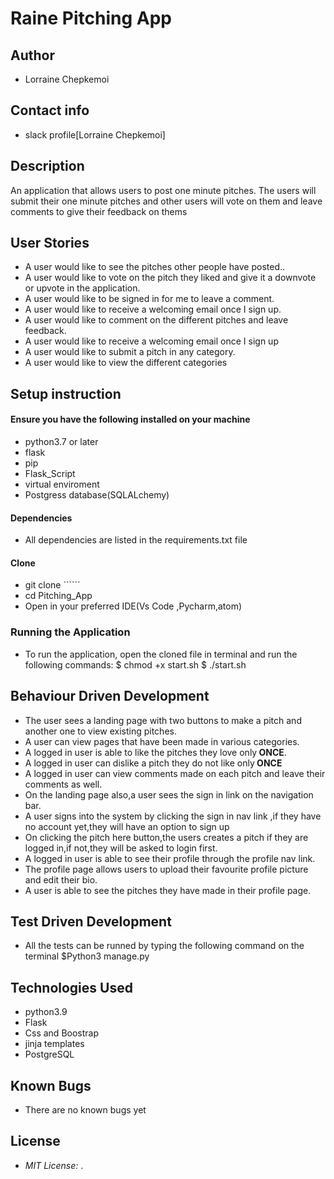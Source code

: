 # Raine Pitching App
## Author

* Lorraine Chepkemoi
## Contact info
* slack profile[Lorraine Chepkemoi]

## Description

An application that allows users to post one minute pitches. The users will submit their one minute pitches and other users will vote on them and leave comments to give their feedback on thems

## User Stories

* A user would like to see the pitches other people have posted..
* A user would like to vote on the pitch they liked and give it a downvote or upvote in the application.
* A user would like to be signed in for me to leave a comment.
* A user would like to receive a welcoming email once I sign up.
* A user would like to comment on the different pitches and leave feedback.
* A user would like to receive a welcoming email once I sign up
* A user would like to submit a pitch in any category.
* A user would like to view the different categories



## Setup instruction

#### Ensure you have the following installed on your machine 
* python3.7 or later 
* flask
* pip
* Flask_Script
* virtual enviroment
* Postgress database(SQLALchemy)
#### Dependencies

* All dependencies are listed in the requirements.txt file

#### Clone

* git clone ``````
* cd Pitching_App
* Open in your preferred IDE(Vs Code ,Pycharm,atom)
### Running the Application
* To run the application, open the cloned file in terminal and run the following commands:
        $ chmod +x start.sh
        $ ./start.sh

## Behaviour Driven Development
* The user sees a landing page with two buttons to  make a pitch and another one to view existing pitches.
* A user can view pages that have been made in various categories.
* A logged in user is able to like the pitches they love only<strong> ONCE</strong>.
* A logged in user can dislike a pitch they do not like only<strong> ONCE</strong>
* A logged in user can view comments made on each pitch and leave their comments as well.
* On the landing page also,a user sees the sign in link on the navigation bar.
* A user signs into the system by clicking the sign in nav link ,if they have no account yet,they will   have an option to sign up
* On clicking the pitch here button,the users creates a pitch if they are logged in,if not,they  will be asked to login first.
* A logged in user is able to see their profile through the profile nav link.
* The profile page allows users to upload their favourite profile picture and edit their bio.
* A user is able to see the pitches they have made in their profile page.



## Test Driven Development
* All the tests can be runned by typing the following command on the terminal
       $Python3 manage.py 
## Technologies Used
* python3.9
* Flask 
* Css and Boostrap
* jinja templates
* PostgreSQL
## Known Bugs
* There are no known bugs yet
## License
* *MIT License:*
.